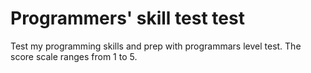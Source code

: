 # Programmers' skill test test

Test my programming skills and prep with programmars level test. The score scale ranges from 1 to 5.
